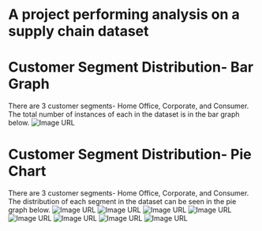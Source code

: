 # A project performing analysis on a supply chain dataset

# Customer Segment Distribution- Bar Graph
There are 3 customer segments- Home Office, Corporate, and Consumer. The total number of instances of each in the dataset is in the bar graph below.
![Image URL](https://github.com/akshan-main/supplychain/blob/main/customer_segment_count.jpeg)
# Customer Segment Distribution- Pie Chart
There are 3 customer segments- Home Office, Corporate, and Consumer. The distribution of each segment in the dataset can be seen in the pie graph below.
![Image URL](https://github.com/akshan-main/supplychain/blob/main/customer_segment_distribution.jpeg)
![Image URL](https://github.com/akshan-main/supplychain/blob/main/customer_segment_count.jpeg)
![Image URL](https://github.com/akshan-main/supplychain/blob/main/market_counts.jpeg)
![Image URL](https://github.com/akshan-main/supplychain/blob/main/market_count_pie.jpeg)
![Image URL](https://github.com/akshan-main/supplychain/blob/main/delivery_status_distribution.jpeg)
![Image URL](https://github.com/akshan-main/supplychain/blob/main/top_products_by_market.jpeg)
![Image URL](https://github.com/akshan-main/supplychain/blob/main/delivery_status_by_shipping_mode.jpeg)
![Image URL](https://github.com/akshan-main/supplychain/blob/main/Market_customer_segment_interaction.png)
